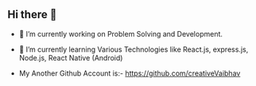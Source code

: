 ## Hi there 👋

- 🔭 I’m currently working on Problem Solving and Development.
- 🌱 I’m currently learning Various Technologies like React.js, express.js, Node.js, React Native (Android)

- My Another Github Account is:- https://github.com/creativeVaibhav

